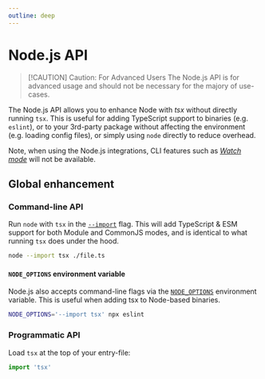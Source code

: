 ```yaml
---
outline: deep
---
```


# Node.js API

> [!CAUTION] Caution: For Advanced Users
The Node.js API is for advanced usage and should not be necessary for the majory of use-cases.

The Node.js API allows you to enhance Node with _tsx_ without directly running `tsx`. This is useful for adding TypeScript support to binaries (e.g. `eslint`), or to your 3rd-party package without affecting the environment (e.g. loading config files), or simply using `node` directly to reduce overhead.

Note, when using the Node.js integrations, CLI features such as [_Watch mode_](/watch-mode) will not be available.

## Global enhancement

### Command-line API

Run `node` with `tsx` in the [`--import`](https://nodejs.org/api/module.html#enabling) flag. This will add TypeScript & ESM support for both Module and CommonJS modes, and is identical to what running `tsx` does under the hood.

```sh
node --import tsx ./file.ts
```

#### `NODE_OPTIONS` environment variable

Node.js also accepts command-line flags via the [`NODE_OPTIONS`](https://nodejs.org/api/cli.html#node_optionsoptions) environment variable. This is useful when adding tsx to Node-based binaries.

```sh
NODE_OPTIONS='--import tsx' npx eslint
```

### Programmatic API

Load `tsx` at the top of your entry-file:
```js
import 'tsx'
```
